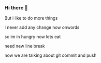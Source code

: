 ### Hi there 👋

But i like to do more things

I never add any change now onwords

so im in hungry now lets eat

need new line break

now we are talking about git commit and push

<!--
**imsaranathgmail/imsaranathgmail** is a ✨ _special_ ✨ repository because its `README.md` (this file) appears on your GitHub profile.

Here are some ideas to get you started:

- 🔭 I’m currently working on ...
- 🌱 I’m currently learning ...
- 👯 I’m looking to collaborate on ...
- 🤔 I’m looking for help with ...
- 💬 Ask me about ...
- 📫 How to reach me: ...
- 😄 Pronouns: ...
- ⚡ Fun fact: ...
-->
